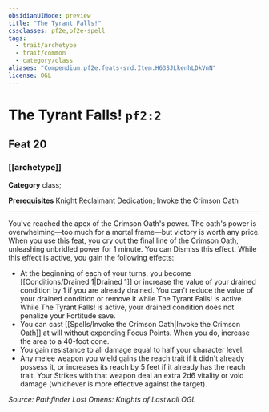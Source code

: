 ```yaml
---
obsidianUIMode: preview
title: "The Tyrant Falls!"
cssclasses: pf2e,pf2e-spell
tags:
  - trait/archetype
  - trait/common
  - category/class
aliases: "Compendium.pf2e.feats-srd.Item.H63SJLkenhLDkVnN"
license: OGL
---
```

# The Tyrant Falls! `pf2:2`
## Feat 20
### [[archetype]]

**Category** class; 



**Prerequisites** Knight Reclaimant Dedication; Invoke the Crimson Oath
* * *
You've reached the apex of the Crimson Oath's power. The oath's power is overwhelming—too much for a mortal frame—but victory is worth any price. When you use this feat, you cry out the final line of the Crimson Oath, unleashing unbridled power for 1 minute. You can Dismiss this effect. While this effect is active, you gain the following effects:

*   At the beginning of each of your turns, you become [[Conditions/Drained 1|Drained 1]] or increase the value of your drained condition by 1 if you are already drained. You can't reduce the value of your drained condition or remove it while The Tyrant Falls! is active. While The Tyrant Falls! is active, your drained condition does not penalize your Fortitude save.
*   You can cast [[Spells/Invoke the Crimson Oath|Invoke the Crimson Oath]] at will without expending Focus Points. When you do, increase the area to a 40-foot cone.
*   You gain resistance to all damage equal to half your character level.
*   Any melee weapon you wield gains the reach trait if it didn't already possess it, or increases its reach by 5 feet if it already has the reach trait. Your Strikes with that weapon deal an extra 2d6 vitality or void damage (whichever is more effective against the target).

*Source: Pathfinder Lost Omens: Knights of Lastwall*
*OGL*
